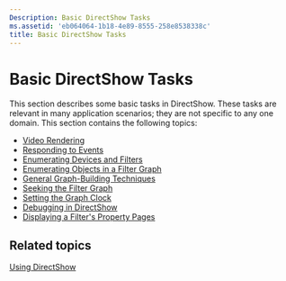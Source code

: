 ```yaml
---
Description: Basic DirectShow Tasks
ms.assetid: 'eb064064-1b18-4e89-8555-258e8538338c'
title: Basic DirectShow Tasks
---
```


# Basic DirectShow Tasks

This section describes some basic tasks in DirectShow. These tasks are relevant in many application scenarios; they are not specific to any one domain. This section contains the following topics:

-   [Video Rendering](video-rendering.md)
-   [Responding to Events](responding-to-events.md)
-   [Enumerating Devices and Filters](enumerating-devices-and-filters.md)
-   [Enumerating Objects in a Filter Graph](enumerating-objects-in-a-filter-graph.md)
-   [General Graph-Building Techniques](general-graph-building-techniques.md)
-   [Seeking the Filter Graph](seeking-the-filter-graph.md)
-   [Setting the Graph Clock](setting-the-graph-clock.md)
-   [Debugging in DirectShow](debugging-in-directshow.md)
-   [Displaying a Filter's Property Pages](displaying-a-filters-property-pages.md)

## Related topics

<dl> <dt>

[Using DirectShow](using-directshow.md)
</dt> </dl>

 

 



